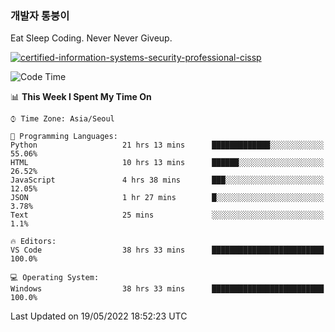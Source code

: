 ### 개발자 통붕이
Eat Sleep Coding.
Never Never Giveup.

[![certified-information-systems-security-professional-cissp](https://user-images.githubusercontent.com/44606727/157613689-acd84ec6-5f8f-4e79-89d9-a8d51f033634.png)](https://www.credly.com/badges/f394a010-85a0-450b-9136-8043af01d71c/public_url)

<!--START_SECTION:waka-->
![Code Time](http://img.shields.io/badge/Code%20Time-0%20secs-blue)

📊 **This Week I Spent My Time On** 

```text
⌚︎ Time Zone: Asia/Seoul

💬 Programming Languages: 
Python                   21 hrs 13 mins      █████████████░░░░░░░░░░░░   55.06% 
HTML                     10 hrs 13 mins      ██████░░░░░░░░░░░░░░░░░░░   26.52% 
JavaScript               4 hrs 38 mins       ███░░░░░░░░░░░░░░░░░░░░░░   12.05% 
JSON                     1 hr 27 mins        █░░░░░░░░░░░░░░░░░░░░░░░░   3.78% 
Text                     25 mins             ░░░░░░░░░░░░░░░░░░░░░░░░░   1.1%

🔥 Editors: 
VS Code                  38 hrs 33 mins      █████████████████████████   100.0%

💻 Operating System: 
Windows                  38 hrs 33 mins      █████████████████████████   100.0%

```


 Last Updated on 19/05/2022 18:52:23 UTC
<!--END_SECTION:waka-->
